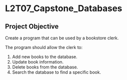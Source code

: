 # L2T07_Capstone_Databases

Project Objective
-----------------

Create a program that can be used by a bookstore clerk.

The program should allow the clerk to:
1.  Add new books to the database.
2.  Update book information.
3.  Delete books from the database.
4.  Search the database to find a specific book.
